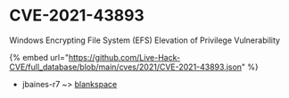 # CVE-2021-43893

Windows Encrypting File System (EFS) Elevation of Privilege Vulnerability

{% embed url="https://github.com/Live-Hack-CVE/full_database/blob/main/cves/2021/CVE-2021-43893.json" %}


* jbaines-r7 ~> [blankspace](https://zeste.alice-snow.ru/2021/database/cve-2021-43893/blankspace-jbaines-r7)